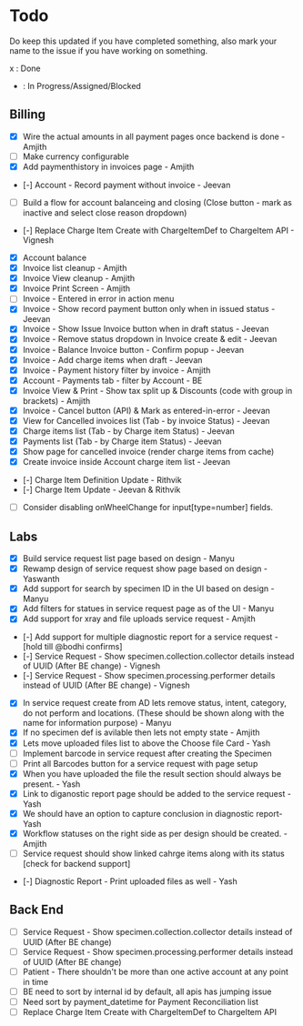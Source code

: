 # Todo

Do keep this updated if you have completed something, also mark your name to the issue if you have working on something.

x : Done

- : In Progress/Assigned/Blocked

## Billing

- [x] Wire the actual amounts in all payment pages once backend is done - Amjith
- [ ] Make currency configurable
- [x] Add paymenthistory in invoices page - Amjith
- [-] Account - Record payment without invoice - Jeevan
- [ ] Build a flow for account balanceing and closing (Close button - mark as inactive and select close reason dropdown)
- [-] Replace Charge Item Create with ChargeItemDef to ChargeItem API - Vignesh
- [x] Account balance
- [x] Invoice list cleanup - Amjith
- [x] Invoice View cleanup - Amjith
- [x] Invoice Print Screen - Amjith
- [ ] Invoice - Entered in error in action menu
- [x] Invoice - Show record payment button only when in issued status - Jeevan
- [x] Invoice - Show Issue Invoice button when in draft status - Jeevan
- [x] Invoice - Remove status dropdown in Invoice create & edit - Jeevan
- [x] Invoice - Balance Invoice button - Confirm popup - Jeevan
- [x] Invoice - Add charge items when draft - Jeevan
- [x] Invoice - Payment history filter by invoice - Amjith
- [x] Account - Payments tab - filter by Account - BE
- [x] Invoice View & Print - Show tax split up & Discounts (code with group in brackets) - Amjith
- [x] Invoice - Cancel button (API) & Mark as entered-in-error - Jeevan
- [x] View for Cancelled invoices list (Tab - by invoice Status) - Jeevan
- [x] Charge items list (Tab - by Charge item Status) - Jeevan
- [x] Payments list (Tab - by Charge item Status) - Jeevan
- [x] Show page for cancelled invoice (render charge items from cache)
- [x] Create invoice inside Account charge item list - Jeevan
- [-] Charge Item Definition Update - Rithvik
- [-] Charge Item Update - Jeevan & Rithvik
- [ ] Consider disabling onWheelChange for input[type=number] fields.

## Labs

- [x] Build service request list page based on design - Manyu
- [x] Rewamp design of service request show page based on design - Yaswanth
- [x] Add support for search by specimen ID in the UI based on design - Manyu
- [x] Add filters for statues in service request page as of the UI - Manyu
- [x] Add support for xray and file uploads service request - Amjith
- [-] Add support for multiple diagnostic report for a service request - [hold till @bodhi confirms]
- [-] Service Request - Show specimen.collection.collector details instead of UUID (After BE change) - Vignesh
- [-] Service Request - Show specimen.processing.performer details instead of UUID (After BE change) - Vignesh

- [x] In service request create from AD lets remove status, intent, category, do not perform and locations. (These should be shown along with the name for information purpose) - Manyu
- [x] If no specimen def is avilable then lets not empty state - Amjith
- [x] Lets move uploaded files list to above the Choose file Card - Yash
- [ ] Implement barcode in service request after creating the Specimen
- [ ] Print all Barcodes button for a service request with page setup
- [x] When you have uploaded the file the result section should always be present. - Yash
- [x] Link to diganostic report page should be added to the service request - Yash
- [x] We should have an option to capture conclusion in diagnostic report- Yash
- [x] Workflow statuses on the right side as per design should be created. - Amjith
- [ ] Service request should show linked cahrge items along with its status [check for backend support]
- [-] Diagnostic Report - Print uploaded files as well - Yash

## Back End

- [ ] Service Request - Show specimen.collection.collector details instead of UUID (After BE change)
- [ ] Service Request - Show specimen.processing.performer details instead of UUID (After BE change)
- [ ] Patient - There shouldn't be more than one active account at any point in time
- [ ] BE need to sort by internal id by default, all apis has jumping issue
- [ ] Need sort by payment_datetime for Payment Reconciliation list
- [ ] Replace Charge Item Create with ChargeItemDef to ChargeItem API
